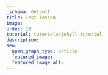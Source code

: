 ```yaml
---
_schema: default
title: Test lesson
image:
order: 10
tutorial: tutorials/jekyll-tutorial
description:
seo:
  open_graph_type: article
  featured_image:
  featured_image_alt:
---
```

